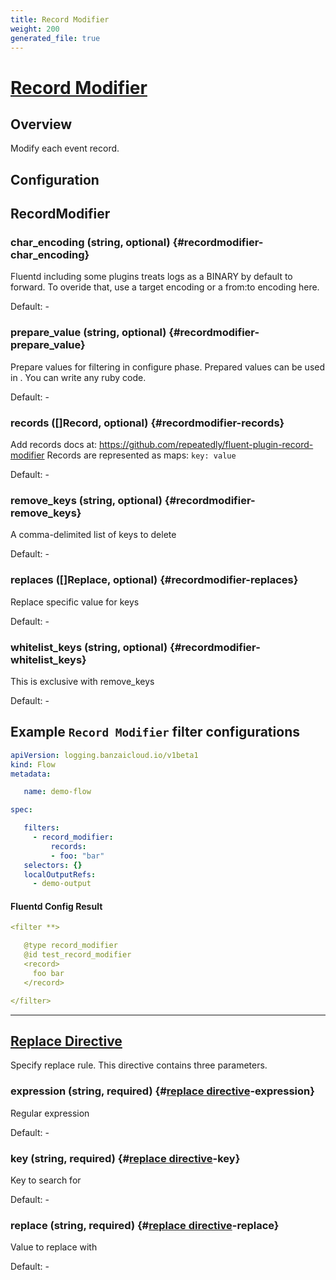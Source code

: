```yaml
---
title: Record Modifier
weight: 200
generated_file: true
---
```


# [Record Modifier](https://github.com/repeatedly/fluent-plugin-record-modifier)
## Overview
 Modify each event record.

## Configuration
## RecordModifier

### char_encoding (string, optional) {#recordmodifier-char_encoding}

Fluentd including some plugins treats logs as a BINARY by default to forward. To overide that, use a target encoding or a from:to encoding here. 

Default: -

### prepare_value (string, optional) {#recordmodifier-prepare_value}

Prepare values for filtering in configure phase. Prepared values can be used in <record>. You can write any ruby code. 

Default: -

### records ([]Record, optional) {#recordmodifier-records}

Add records docs at: https://github.com/repeatedly/fluent-plugin-record-modifier Records are represented as maps: `key: value` 

Default: -

### remove_keys (string, optional) {#recordmodifier-remove_keys}

A comma-delimited list of keys to delete 

Default: -

### replaces ([]Replace, optional) {#recordmodifier-replaces}

Replace specific value for keys 

Default: -

### whitelist_keys (string, optional) {#recordmodifier-whitelist_keys}

This is exclusive with remove_keys 

Default: -


 ## Example `Record Modifier` filter configurations
 ```yaml
 apiVersion: logging.banzaicloud.io/v1beta1
 kind: Flow
 metadata:

	name: demo-flow

 spec:

	filters:
	  - record_modifier:
	      records:
	      - foo: "bar"
	selectors: {}
	localOutputRefs:
	  - demo-output

 ```

 #### Fluentd Config Result
 ```yaml
 <filter **>

	@type record_modifier
	@id test_record_modifier
	<record>
	  foo bar
	</record>

 </filter>
 ```

---
## [Replace Directive](https://github.com/repeatedly/fluent-plugin-record-modifier#replace_keys_value)

Specify replace rule. This directive contains three parameters.

### expression (string, required) {#[replace directive](https://github.com/repeatedly/fluent-plugin-record-modifier#replace_keys_value)-expression}

Regular expression 

Default: -

### key (string, required) {#[replace directive](https://github.com/repeatedly/fluent-plugin-record-modifier#replace_keys_value)-key}

Key to search for 

Default: -

### replace (string, required) {#[replace directive](https://github.com/repeatedly/fluent-plugin-record-modifier#replace_keys_value)-replace}

Value to replace with 

Default: -



